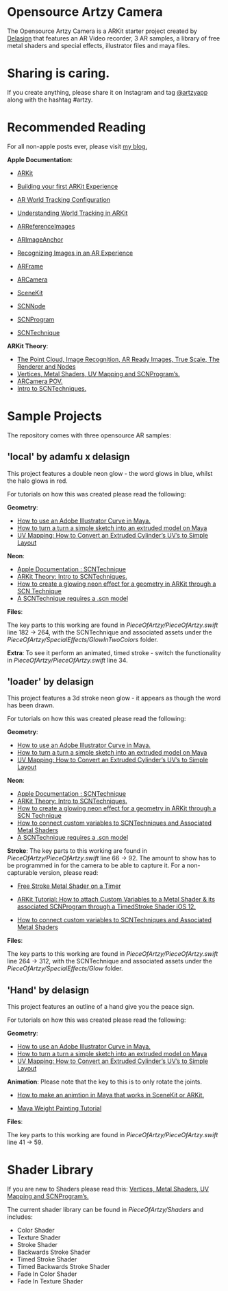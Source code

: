 # Opensource Artzy Camera

The Opensource Artzy Camera is a ARKit starter project created by <a href="http://www.delasign.com">Delasign</a> that features an AR Video recorder, 3 AR samples, a library of free metal shaders and special effects, illustrator files and maya files.

# Sharing is caring.

If you create anything, please share it on Instagram and tag <a href="https://www.instagram.com/artzyapp/">@artzyapp</a> along with the hashtag #artzy.

# Recommended Reading

For all non-apple posts ever, please visit <a href="http://www.oscardelahera.com/blog">my blog.</a>

<b>Apple Documentation</b>:

- <a href="https://developer.apple.com/documentation/arkit">ARKit</a>
- <a href="https://developer.apple.com/documentation/arkit/building_your_first_ar_experience">Building your first ARKit Experience</a>


- <a href="https://developer.apple.com/documentation/arkit/arworldtrackingconfiguration">AR World Tracking Configuration</a>
- <a href="https://developer.apple.com/documentation/arkit/understanding_world_tracking_in_arkit">Understanding World Tracking in ARKit</a>

- <a href="https://developer.apple.com/documentation/arkit/arreferenceimage">ARReferenceImages</a>
- <a href="https://developer.apple.com/documentation/arkit/arimageanchor">ARImageAnchor</a>
- <a href="https://developer.apple.com/documentation/arkit/recognizing_images_in_an_ar_experience">Recognizing Images in an AR Experience</a>


- <a href="https://developer.apple.com/documentation/arkit/arframe">ARFrame</a>
- <a href="https://developer.apple.com/documentation/arkit/arcamera">ARCamera</a>


- <a href="https://developer.apple.com/documentation/scenekit">SceneKit</a>
- <a href="https://developer.apple.com/documentation/scnnode">SCNNode</a>
- <a href="https://developer.apple.com/documentation/scnprogram">SCNProgram</a>
- <a href="https://developer.apple.com/documentation/scenekit/scntechnique">SCNTechnique</a>

<b>ARKit Theory</b>:

- <a href="https://medium.com/ar-tips-and-tricks/arkit-theory-the-point-cloud-image-recognition-ar-ready-images-true-scale-the-renderer-and-e1508398dd4">The Point Cloud, Image Recognition, AR Ready Images, True Scale, The Renderer and Nodes</a>
- <a href="https://medium.com/ar-tips-and-tricks/arkit-theory-vertices-metal-shaders-uv-mapping-and-scnprograms-445e9fc4c53f">Vertices, Metal Shaders, UV Mapping and SCNProgram’s.</a>
- <a href="https://medium.com/ar-tips-and-tricks/arkit-theory-arcamera-point-of-view-81e1fe7088e5">ARCamera POV.</a>
- <a href="https://medium.com/ar-tips-and-tricks/arkit-theory-an-introduction-to-scntechniques-710e024bc91e">Intro to SCNTechniques.</a>


# Sample Projects

The repository comes with three opensource AR samples:

## 'local' by adamfu x delasign

This project features a double neon glow - the word glows in blue, whilst the halo glows in red.

For tutorials on how this was created please read the following:

<b>Geometry</b>:

- <a href="https://medium.com/ar-tips-and-tricks/how-to-use-an-adobe-illustrator-curve-in-maya-7e7f189e7ed8">How to use an Adobe Illustrator Curve in Maya.</a>
- <a href="https://medium.com/ar-tips-and-tricks/how-to-turn-a-turn-a-simple-sketch-into-an-extruded-model-on-maya-5e9520ca5bc9">How to turn a turn a simple sketch into an extruded model on Maya</a>
- <a href="https://medium.com/ar-tips-and-tricks/uv-mapping-how-to-convert-an-extruded-cylinders-uv-s-to-simple-layout-1c6f9c20f31">UV Mapping: How to Convert an Extruded Cylinder’s UV’s to Simple Layout</a>

<b>Neon</b>:

- <a href="https://developer.apple.com/documentation/scenekit/scntechnique">Apple Documentation : SCNTechnique</a>
- <a href="https://medium.com/ar-tips-and-tricks/arkit-theory-an-introduction-to-scntechniques-710e024bc91e">ARKit Theory: Intro to SCNTechniques.</a>
- <a href="https://medium.com/ar-tips-and-tricks/how-to-create-a-glowing-neon-effect-for-a-geometry-in-arkit-through-an-scntechnique-22c70acd5f42">How to create a glowing neon effect for a geometry in ARKit through a SCN Technique</a>
- <a href="https://medium.com/ar-tips-and-tricks/a-scntechnique-requires-a-scn-model-filetype-b8cf01c93414">A SCNTechnique requires a .scn model</a>


<b>Files</b>:

The key parts to this working are found in *PieceOfArtzy/PieceOfArtzy.swift* line 182 -> 264, with the SCNTechnique and associated assets under the *PieceOfArtzy/SpecialEffects/GlowInTwoColors* folder.

<b>Extra</b>:
To see it perform an animated, timed stroke - switch the functionality in *PieceOfArtzy/PieceOfArtzy.swift* line 34.

## 'loader' by delasign

This project features a 3d stroke neon glow - it appears as though the word has been drawn.

For tutorials on how this was created please read the following:

<b>Geometry</b>:

- <a href="https://medium.com/ar-tips-and-tricks/how-to-use-an-adobe-illustrator-curve-in-maya-7e7f189e7ed8">How to use an Adobe Illustrator Curve in Maya.</a>
- <a href="https://medium.com/ar-tips-and-tricks/how-to-turn-a-turn-a-simple-sketch-into-an-extruded-model-on-maya-5e9520ca5bc9">How to turn a turn a simple sketch into an extruded model on Maya</a>
- <a href="https://medium.com/ar-tips-and-tricks/uv-mapping-how-to-convert-an-extruded-cylinders-uv-s-to-simple-layout-1c6f9c20f31">UV Mapping: How to Convert an Extruded Cylinder’s UV’s to Simple Layout</a>

<b>Neon</b>:

- <a href="https://developer.apple.com/documentation/scenekit/scntechnique">Apple Documentation : SCNTechnique</a>
- <a href="https://medium.com/ar-tips-and-tricks/arkit-theory-an-introduction-to-scntechniques-710e024bc91e">ARKit Theory: Intro to SCNTechniques.</a>
- <a href="https://medium.com/ar-tips-and-tricks/how-to-create-a-glowing-neon-effect-for-a-geometry-in-arkit-through-an-scntechnique-22c70acd5f42">How to create a glowing neon effect for a geometry in ARKit through a SCN Technique</a>
- <a href="https://medium.com/ar-tips-and-tricks/how-to-connect-custom-variables-to-scntechnique-and-associated-metal-shaders-419c6d00079f">How to connect custom variables to SCNTechniques and Associated Metal Shaders</a>
- <a href="https://medium.com/ar-tips-and-tricks/a-scntechnique-requires-a-scn-model-filetype-b8cf01c93414">A SCNTechnique requires a .scn model</a>

<b>Stroke</b>:
The key parts to this working are found in *PieceOfArtzy/PieceOfArtzy.swift* line 66 -> 92. The amount to show has to be programmed in for the camera to be able to capture it. For a non-capturable version, please read:

- <a href="https://medium.com/ar-tips-and-tricks/a-free-stroke-metal-shader-on-a-timer-for-arkit-ios-11-4-12-8c69cbcaae80">Free Stroke Metal Shader on a Timer</a>

- <a href="https://medium.com/ar-tips-and-tricks/arkit-tutorial-how-to-attach-custom-variables-to-a-metal-shader-its-associated-scnprogram-6f34cf436978">ARKit Tutorial: How to attach Custom Variables to a Metal Shader & its associated SCNProgram through a TimedStroke Shader iOS 12.</a>

- <a href="https://medium.com/ar-tips-and-tricks/how-to-connect-custom-variables-to-scntechnique-and-associated-metal-shaders-419c6d00079f">How to connect custom variables to SCNTechniques and Associated Metal Shaders</a>


<b>Files</b>:

The key parts to this working are found in *PieceOfArtzy/PieceOfArtzy.swift* line 264 -> 312, with the SCNTechnique and associated assets under the *PieceOfArtzy/SpecialEffects/Glow* folder.


## 'Hand' by delasign

This project features an outline of a hand give you the peace sign.

For tutorials on how this was created please read the following:

<b>Geometry</b>:

- <a href="https://medium.com/ar-tips-and-tricks/how-to-use-an-adobe-illustrator-curve-in-maya-7e7f189e7ed8">How to use an Adobe Illustrator Curve in Maya.</a>
- <a href="https://medium.com/ar-tips-and-tricks/how-to-turn-a-turn-a-simple-sketch-into-an-extruded-model-on-maya-5e9520ca5bc9">How to turn a turn a simple sketch into an extruded model on Maya</a>
- <a href="https://medium.com/ar-tips-and-tricks/uv-mapping-how-to-convert-an-extruded-cylinders-uv-s-to-simple-layout-1c6f9c20f31">UV Mapping: How to Convert an Extruded Cylinder’s UV’s to Simple Layout</a>

<b>Animation</b>:
Please note that the key to this is to only rotate the joints.

- <a href="https://medium.com/ar-tips-and-tricks/how-to-create-an-animation-in-maya-and-make-it-work-in-scenekit-or-arkit-477333e5503c">How to make an animtion in Maya that works in SceneKit or ARKit.</a>

- <a href="https://www.youtube.com/watch?v=Fcl1fs7Bn_M">Maya Weight Painting Tutorial</a>

<b>Files</b>:

The key parts to this working are found in *PieceOfArtzy/PieceOfArtzy.swift* line 41 -> 59.


# Shader Library
If you are new to Shaders please read this: <a href="https://medium.com/ar-tips-and-tricks/arkit-theory-vertices-metal-shaders-uv-mapping-and-scnprograms-445e9fc4c53f">Vertices, Metal Shaders, UV Mapping and SCNProgram’s.</a>

The current shader library can be found in *PieceOfArtzy/Shaders* and includes:

- Color Shader
- Texture Shader
- Stroke Shader
- Backwards Stroke Shader
- Timed Stroke Shader
- Timed Backwards Stroke Shader
- Fade In Color Shader
- Fade In Texture Shader


